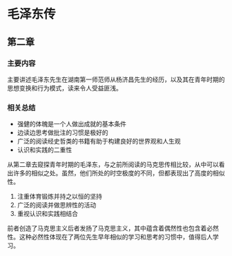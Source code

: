# 毛泽东传

## 第二章

### 主要内容

主要讲述毛泽东先生在湖南第一师范师从杨济昌先生的经历，以及其在青年时期的思想变换和行为模式，读来令人受益匪浅。

### 相关总结

- 强健的体魄是一个人做出成就的基本条件
- 边读边思考做批注的习惯是极好的
- 广泛的阅读经史哲类的书籍有助于构建良好的世界观和人生观
- 认识和实践的二重性

从第二章去窥探青年时期的毛泽东，与之前所阅读的马克思传相比较，从中可以看出许多的相似之处。虽然，他们所处的时空极度的不同，但都表现出了高度的相似性。

1. 注重体育锻炼并持之以恒的坚持
2. 广泛的阅读并做思辨性的活动
3. 重视认识和实践相结合

前者创造了马克思主义后者发扬了马克思主义，其中蕴含着偶然性也包含着必然性。这种必然性体现在了两位先生早年相似的学习和思考的习惯中，值得后人学习。